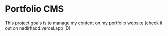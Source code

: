 # Portfolio CMS

This project goals is to manage my content on my portfolio website (check it out on nadirhadd.vercel.app :D)
